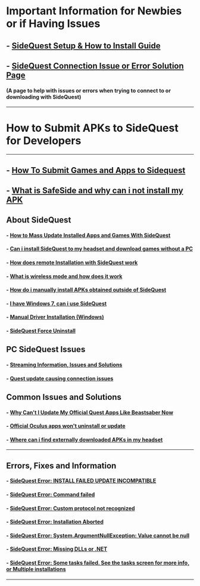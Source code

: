 # Important Information for Newbies or if Having Issues

## - [SideQuest Setup & How to Install Guide](https://github.com/the-expanse/SideQuest/wiki/SideQuest-Setup-&-How-To-install)

## - [SideQuest Connection Issue or Error Solution Page](https://github.com/the-expanse/SideQuest/wiki/I-am-having-issues-Connecting-,-what-do-i-do%3F)
#### (A page to help with issues or errors when trying to connect to or downloading with SideQuest)

-----

# How to Submit APKs to SideQuest for Developers

----
## - [How To Submit Games and Apps to Sidequest](https://github.com/the-expanse/SideQuest/wiki/How-To-Submit-Games)

## - [What is SafeSide and why can i not install my APK](https://github.com/the-expanse/SideQuest/wiki/Harmful-Content)

**About SideQuest**
-----

#### - [How to Mass Update Installed Apps and Games With SideQuest](https://github.com/the-expanse/SideQuest/wiki/How-to-Auto-Update-app's-and-mods)

#### - [Can i install SideQuest to my headset and download games without a PC](https://github.com/the-expanse/SideQuest/wiki/Can-i-install-SideQuest-to-my-headset-and-download-games-without-a-PC)

#### - [How does remote Installation with SideQuest work](https://github.com/the-expanse/SideQuest/wiki/Remote-Installation-of-applications)

#### - [What is wireless mode and how does it work](https://github.com/the-expanse/SideQuest/wiki/What-is-wireless-mode)

#### - [How do i manually install APKs obtained outside of SideQuest](https://github.com/the-expanse/SideQuest/wiki/How-can-i-manually-install-apps)

#### - [I have Windows 7, can i use SideQuest](https://github.com/the-expanse/SideQuest/wiki/Windows-7-Support)

#### - [Manual Driver Installation (Windows)](https://github.com/the-expanse/SideQuest/wiki/SideQuest-driver-Re-installation)

#### - [SideQuest Force Uninstall](https://github.com/the-expanse/SideQuest/wiki/Force-Uninstaller-for-SideQuest)


**PC SideQuest Issues**
---

#### - [Streaming Information, Issues and Solutions](https://github.com/the-expanse/SideQuest/wiki/Streaming-With-SideQuest)

#### - [Quest update causing connection issues](https://github.com/the-expanse/SideQuest/wiki/Updated-my-Quest-recently-and-now-it-won%27t-connect-to-SideQuest)


**Common Issues and Solutions**
---

#### - [Why Can't I Update My Official Quest Apps Like Beastsaber Now](https://github.com/the-expanse/SideQuest/wiki/Why-can't-i-update-my-Official-Oculus-Apps)

#### - [Official Oculus apps won't uninstall or update](https://github.com/the-expanse/SideQuest/wiki/.My-apps-won't-uninstall-what's-wrong%3F)

#### - [ Where can i find externally downloaded APKs in my headset](https://github.com/the-expanse/SideQuest/wiki/How-to-use-2D-APKs-such-as-phone-Apps-from-outside-of-Sidequest)
---

**Errors, Fixes and Information**
---

#### - [SideQuest Error: INSTALL FAILED UPDATE INCOMPATIBLE](https://github.com/the-expanse/SideQuest/wiki/INSTALL_FAILED_UPDATE_INCOMPATIBLE)

#### - [SideQuest Error: Command failed](https://github.com/the-expanse/SideQuest/wiki/Error:-Command-failed:)

#### - [SideQuest Error: Custom protocol not recognized](https://github.com/the-expanse/SideQuest/wiki/Custom-protocol-not-recognized)

#### - [SideQuest Error: Installation Aborted](https://github.com/the-expanse/SideQuest/wiki/Installation-Aborted)

#### - [SideQuest Error: System.ArgumentNullException: Value cannot be null](https://github.com/the-expanse/SideQuest/wiki/System.ArgumentNullException:-Value-cannot-be-null.)

#### - [SideQuest Error: Missing DLLs or .NET ](https://github.com/the-expanse/SideQuest/wiki/Have-a-.NET-Error-or-a-missing-.DLL-(Windows-8))

#### - [SideQuest Error: Some tasks failed. See the tasks screen for more info, or Multiple installations](https://github.com/the-expanse/SideQuest/wiki/The-Queue-System)
---
